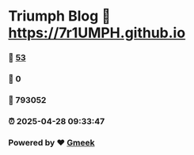# Triumph Blog :link: https://7r1UMPH.github.io 
### :page_facing_up: [53](https://7r1UMPH.github.io/tag.html) 
### :speech_balloon: 0 
### :hibiscus: 793052 
### :alarm_clock: 2025-04-28 09:33:47 
### Powered by :heart: [Gmeek](https://github.com/Meekdai/Gmeek)
